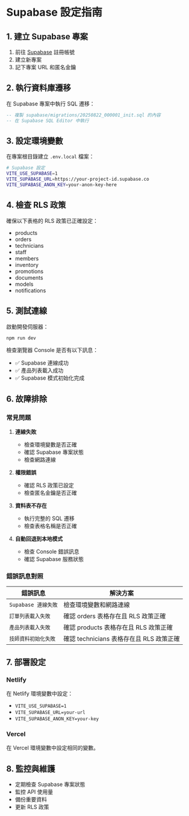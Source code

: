 # Supabase 設定指南

## 1. 建立 Supabase 專案

1. 前往 [Supabase](https://supabase.com) 註冊帳號
2. 建立新專案
3. 記下專案 URL 和匿名金鑰

## 2. 執行資料庫遷移

在 Supabase 專案中執行 SQL 遷移：

```sql
-- 複製 supabase/migrations/20250822_000001_init.sql 的內容
-- 在 Supabase SQL Editor 中執行
```

## 3. 設定環境變數

在專案根目錄建立 `.env.local` 檔案：

```bash
# Supabase 設定
VITE_USE_SUPABASE=1
VITE_SUPABASE_URL=https://your-project-id.supabase.co
VITE_SUPABASE_ANON_KEY=your-anon-key-here
```

## 4. 檢查 RLS 政策

確保以下表格的 RLS 政策已正確設定：

- products
- orders
- technicians
- staff
- members
- inventory
- promotions
- documents
- models
- notifications

## 5. 測試連線

啟動開發伺服器：

```bash
npm run dev
```

檢查瀏覽器 Console 是否有以下訊息：
- ✅ Supabase 連線成功
- ✅ 產品列表載入成功
- ✅ Supabase 模式初始化完成

## 6. 故障排除

### 常見問題

1. **連線失敗**
   - 檢查環境變數是否正確
   - 確認 Supabase 專案狀態
   - 檢查網路連線

2. **權限錯誤**
   - 確認 RLS 政策已設定
   - 檢查匿名金鑰是否正確

3. **資料表不存在**
   - 執行完整的 SQL 遷移
   - 檢查表格名稱是否正確

4. **自動回退到本地模式**
   - 檢查 Console 錯誤訊息
   - 確認 Supabase 服務狀態

### 錯誤訊息對照

| 錯誤訊息 | 解決方案 |
|---------|---------|
| `Supabase 連線失敗` | 檢查環境變數和網路連線 |
| `訂單列表載入失敗` | 確認 orders 表格存在且 RLS 政策正確 |
| `產品列表載入失敗` | 確認 products 表格存在且 RLS 政策正確 |
| `技師資料初始化失敗` | 確認 technicians 表格存在且 RLS 政策正確 |

## 7. 部署設定

### Netlify
在 Netlify 環境變數中設定：
- `VITE_USE_SUPABASE=1`
- `VITE_SUPABASE_URL=your-url`
- `VITE_SUPABASE_ANON_KEY=your-key`

### Vercel
在 Vercel 環境變數中設定相同的變數。

## 8. 監控與維護

- 定期檢查 Supabase 專案狀態
- 監控 API 使用量
- 備份重要資料
- 更新 RLS 政策
